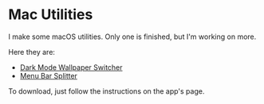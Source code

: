 # Mac Utilities

I make some macOS utilities. Only one is finished, but I'm working on more.

Here they are:

* [Dark Mode Wallpaper Switcher](https://github.com/jwhamilton99/dark-mode-wallpaper)
* [Menu Bar Splitter](https://github.com/jwhamilton99/menu-bar-splitter)

To download, just follow the instructions on the app's page.